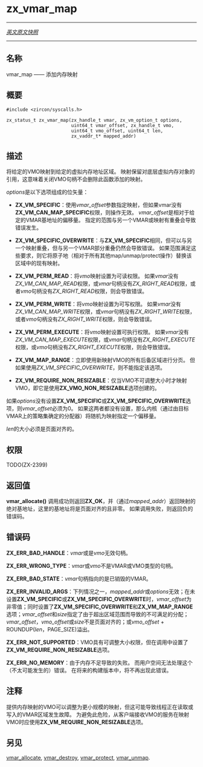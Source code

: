 # zx_vmar_map
---

[*英文原文快照*](https://github.com/fuchsia-mirror/zircon/blob/679b2f9ea950d56a34c40a808dc78a9d45db0917/docs/syscalls/vmar_map.md)

---
<!-- ## NAME -->
## 名称

<!-- vmar_map - add a memory mapping -->
vmar_map —— 添加内存映射

<!-- ## SYNOPSIS -->
## 概要

```
#include <zircon/syscalls.h>

zx_status_t zx_vmar_map(zx_handle_t vmar, zx_vm_option_t options,
                        uint64_t vmar_offset, zx_handle_t vmo,
                        uint64_t vmo_offset, uint64_t len,
                        zx_vaddr_t* mapped_addr)
```

<!-- ## DESCRIPTION -->
## 描述

<!-- Maps the given VMO into the given virtual memory address region.  The mapping
retains a reference to the underlying virtual memory object, which means
closing the VMO handle does not remove the mapping added by this function. -->
将给定的VMO映射到给定的虚拟内存地址区域。 映射保留对底层虚拟内存对象的引用，这意味着关闭VMO句柄不会删除此函数添加的映射。

<!-- *options* is a bit vector of the following: -->
*options*是以下选项组成的位矢量：
<!-- - **ZX_VM_SPECIFIC**  Use the *vmar_offset* to place the mapping, invalid if
  vmar does not have the **ZX_VM_CAN_MAP_SPECIFIC** permission.
  *vmar_offset* is an offset relative to the base address of the given VMAR.
  It is an error to specify a range that overlaps with another VMAR or mapping. -->
- **ZX_VM_SPECIFIC**：使用*vmar_offset*参数指定映射，但如果vmar没有**ZX_VM_CAN_MAP_SPECIFIC**权限，则操作无效。 
  *vmar_offset*是相对于给定的VMAR基地址的偏移量。 
  指定的范围与另一个VMAR或映射有重叠会导致错误发生。
<!-- - **ZX_VM_SPECIFIC_OVERWRITE**  Same as **ZX_VM_SPECIFIC**, but can
  overlap another mapping.  It is still an error to partially-overlap another VMAR.
  If the range meets these requirements, it will atomically (with respect to all
  other map/unmap/protect operations) replace existing mappings in the area. -->
- **ZX_VM_SPECIFIC_OVERWRITE**：与**ZX_VM_SPECIFIC**相同，但可以与另一个映射重叠，但与另一个VMAR部分重叠仍然会导致错误。 
  如果范围满足这些要求，则它将原子地（相对于所有其他map/unmap/protect操作）替换该区域中的现有映射。
<!-- - **ZX_VM_PERM_READ**  Map *vmo* as readable.  It is an error if *vmar*
  does not have *ZX_VM_CAN_MAP_READ* permissions, the *vmar* handle does
  not have the *ZX_RIGHT_READ* right, or the *vmo* handle does not have the
  *ZX_RIGHT_READ* right. -->
- **ZX_VM_PERM_READ**：将*vmo*映射设置为可读权限。 
  如果*vmar*没有*ZX_VM_CAN_MAP_READ*权限，或*vmar*句柄没有*ZX_RIGHT_READ*权限，或者*vmo*句柄没有*ZX_RIGHT_READ*权限，则会导致错误。
<!-- - **ZX_VM_PERM_WRITE**  Map *vmo* as writable.  It is an error if *vmar*
  does not have *ZX_VM_CAN_MAP_WRITE* permissions, the *vmar* handle does
  not have the *ZX_RIGHT_WRITE* right, or the *vmo* handle does not have the
  *ZX_RIGHT_WRITE* right. -->
- **ZX_VM_PERM_WRITE**：将*vmo*映射设置为可写权限。 
  如果*vmar*没有*ZX_VM_CAN_MAP_WRITE*权限，或*vmar*句柄没有*ZX_RIGHT_WRITE*权限，或者*vmo*句柄没有*ZX_RIGHT_WRITE*权限，则会导致错误。
<!-- - **ZX_VM_PERM_EXECUTE**  Map *vmo* as executable.  It is an error if *vmar*
  does not have *ZX_VM_CAN_MAP_EXECUTE* permissions, the *vmar* handle does
  not have the *ZX_RIGHT_EXECUTE* right, or the *vmo* handle does not have the
  *ZX_RIGHT_EXECUTE* right. -->
- **ZX_VM_PERM_EXECUTE**：将*vmo*映射设置可执行权限。 
  如果*vmar*没有*ZX_VM_CAN_MAP_EXECUTE*权限，或*vmar*句柄没有*ZX_RIGHT_EXECUTE*权限，或*vmo*句柄没有*ZX_RIGHT_EXECUTE*权限，则会导致错误。
<!-- - **ZX_VM_MAP_RANGE**:  Immediately page into the new mapping all backed
  regions of the VMO.  This cannot be specified if
  *ZX_VM_SPECIFIC_OVERWRITE* is used. -->
- **ZX_VM_MAP_RANGE**：立即使用新映射VMO的所有后备区域进行分页。 
  但如果使用*ZX_VM_SPECIFIC_OVERWRITE*，则不能指定该选项。
<!-- - **ZX_VM_REQUIRE_NON_RESIZABLE** Maps the VMO only if the VMO is non-resizable,
  that is, it was created with the **ZX_VMO_NON_RESIZABLE** option. -->
- **ZX_VM_REQUIRE_NON_RESIZABLE**：仅当VMO不可调整大小时才映射VMO，即它是使用**ZX_VMO_NON_RESIZABLE**选项创建的。
<!-- *vmar_offset* must be 0 if *options* does not have **ZX_VM_SPECIFIC** or
**ZX_VM_SPECIFIC_OVERWRITE** set.  If neither of those are set, then
the mapping will be assigned an offset at random by the kernel (with an
allocator determined by policy set on the target VMAR). -->
如果*options*没有设置**ZX_VM_SPECIFIC**或**ZX_VM_SPECIFIC_OVERWRITE**选项，则*vmar_offset*必须为0。 
如果这两者都没有设置，那么内核（通过由目标VMAR上的策略集确定的分配器）将随机为映射指定一个偏移量。

<!-- *len* must be page-aligned. -->
*len*的大小必须是页面对齐的。

<!-- ## RIGHTS -->
## 权限

TODO(ZX-2399)

<!-- ## RETURN VALUE -->
## 返回值

<!-- **vmar_map**() returns **ZX_OK** and the absolute base address of the
mapping (via *mapped_addr*) on success.  The base address will be page-aligned
and non-zero.  In the event of failure, a negative error value is returned. -->
**vmar_allocate()** 调用成功则返回**ZX_OK**，并（通过*mapped_addr*）返回映射的绝对基地址，这里的基地址将是页面对齐的且非零。
如果调用失败，则返回负的错误码。

<!-- ## ERRORS -->
## 错误码

<!-- **ZX_ERR_BAD_HANDLE**  *vmar* or *vmo* is not a valid handle. -->
**ZX_ERR_BAD_HANDLE**：*vmar*或是*vmo*无效句柄。
<!-- 
**ZX_ERR_WRONG_TYPE**  *vmar* or *vmo* is not a VMAR or VMO handle, respectively. -->
**ZX_ERR_WRONG_TYPE**：*vmar*或*vmo*不是VMAR或VMO类型的句柄。

<!-- **ZX_ERR_BAD_STATE**  *vmar* refers to a destroyed VMAR. -->
**ZX_ERR_BAD_STATE**：*vmar*句柄指向的是已销毁的VMAR。

<!-- **ZX_ERR_INVALID_ARGS** *mapped_addr* or *options* are not valid, *vmar_offset* is
non-zero when neither **ZX_VM_SPECIFIC** nor
**ZX_VM_SPECIFIC_OVERWRITE** are given,
**ZX_VM_SPECIFIC_OVERWRITE** and **ZX_VM_MAP_RANGE** are both given,
*vmar_offset* and *len* describe an unsatisfiable allocation due to exceeding the region bounds,
*vmar_offset* or *vmo_offset* or *len* are not page-aligned,
*vmo_offset* + ROUNDUP(*len*, PAGE_SIZE) overflows. -->

**ZX_ERR_INVALID_ARGS**：下列情况之一，*mapped_addr*或*options*无效；在未设置**ZX_VM_SPECIFIC**或**ZX_VM_SPECIFIC_OVERWRITE**时，*vmar_offset*为非零值；同时设置了**ZX_VM_SPECIFIC_OVERWRITE**和**ZX_VM_MAP_RANGE**选项；*vmar_offset*和*size*指定了由于超出区域范围而导致的不可满足的分配；*vmar_offset*，*vmo_offset*或*size*不是页面对齐的；或*vmo_offset* + ROUNDUP(*len*，PAGE_SIZE)溢出。

<!-- **ZX_ERR_NOT_SUPPORTED** The VMO is resizable and **ZX_VM_REQUIRE_NON_RESIZABLE** was
requested. -->
**ZX_ERR_NOT_SUPPORTED**：VMO具有可调整大小权限，但在调用中设置了**ZX_VM_REQUIRE_NON_RESIZABLE**选项。

<!-- **ZX_ERR_NO_MEMORY**  Failure due to lack of memory.
There is no good way for userspace to handle this (unlikely) error.
In a future build this error will no longer occur. -->
**ZX_ERR_NO_MEMORY**：由于内存不足导致的失败。
而用户空间无法处理这个（不太可能发生的）错误。
在将来的构建版本中，将不再出现此错误。

<!-- ## NOTES -->
## 注释

<!-- The VMO that backs a memory mapping can be resized to a smaller size. This can cause the
thread is reading or writting to the VMAR region to fault. To avoid this hazard, services
that receive VMOs from clients should use **ZX_VM_REQUIRE_NON_RESIZABLE** when mapping
the VMO. -->
提供内存映射的VMO可以调整为更小规模的映射，但这可能导致线程正在读取或写入的VMAR区域发生故障。 
为避免此危险，从客户端接收VMO的服务在映射VMO时应使用**ZX_VM_REQUIRE_NON_RESIZABLE**选项。

<!-- ## SEE ALSO -->
## 另见

[vmar_allocate](vmar_allocate.md),
[vmar_destroy](vmar_destroy.md),
[vmar_protect](vmar_protect.md),
[vmar_unmap](vmar_unmap.md).